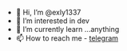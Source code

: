 - 👋 Hi, I’m @exly1337
- 👀 I’m interested in dev
- 🌱 I’m currently learn ...anything
- 📫 How to reach me - [telegram](https://t.me/d098d4f)

<!---
exly1337/exly1337 is a ✨ special ✨ repository because its `README.md` (this file) appears on your GitHub profile.
You can click the Preview link to take a look at your changes.
--->
